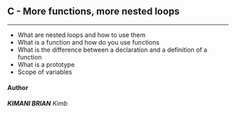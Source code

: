 ## C - More functions, more nested loops
---
* What are nested loops and how to use them
* What is a function and how do you use functions
* What is the difference between a declaration and a definition of a function
* What is a prototype
* Scope of variables

#### Author 
***KIMANI BRIAN***
*Kimb*
